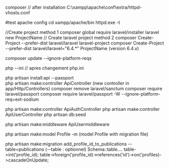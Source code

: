 composer // after installation
C:\xampp\apache\conf\extra/httpd-vhosts.conf

#test apache config
cd xampp/apache/bin
httpd.exe -t

//Create project method 1
composer global require laravel/installer
laravel new ProjectName
// Create laravel project method 2
composer Create-Project --prefer-dist laravel/laravel laravel-project
composer Create-Project --prefer-dist laravel/laravel="6.4.*" ProjectName (version 6.4.x)

composer  update --ignore-platform-reqs

php --ini // apres changement php.ini

php artisan install:api --passport  
php artisan make:controller ApiController (new controller in app/Http/Controllers)
composer remove laravel/sanctum
composer require laravel/passport
composer require laravel/passport -W --ignore-platform-req=ext-sodium

php artisan make:controller ApiAuthController
php artisan make:controller ApiUserController
php artisan db:seed

php artisan make:middleware ApiUsermiddleware

php artisan make:model Profile -m (model Profile with migration file)

php artisan make:migration add_profile_id_to_publications --table=publications (--table : optionnel)
	Schema::table....
	table->int('profile_id);
	table->foreign('profile_id)->references('id')->on('profiles)->cascadeOnUpdate;
